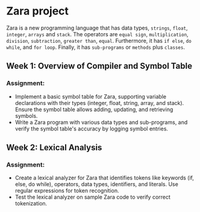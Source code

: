# Zara project

Zara is a new programming language that has data types, `strings`, `float`, `integer`, `arrays` and `stack`. The operators are `equal sign`, `multiplication`, `division`, `subtraction`, `greater than`, `equal`. Furthermore, it has `if else`, `do while`, and `for loop`. Finally, it has `sub-programs` or `methods` plus `classes`. 

## Week 1: Overview of Compiler and Symbol Table

### Assignment:

* Implement a basic symbol table for Zara, supporting variable declarations with their types (integer, float, string, array, and stack). Ensure the symbol table allows adding, updating, and retrieving symbols.
* Write a Zara program with various data types and sub-programs, and verify the symbol table's accuracy by logging symbol entries.

## Week 2: Lexical Analysis

### Assignment:

* Create a lexical analyzer for Zara that identifies tokens like keywords (if, else, do while), operators, data types, identifiers, and literals. Use regular expressions for token recognition.
* Test the lexical analyzer on sample Zara code to verify correct tokenization.

